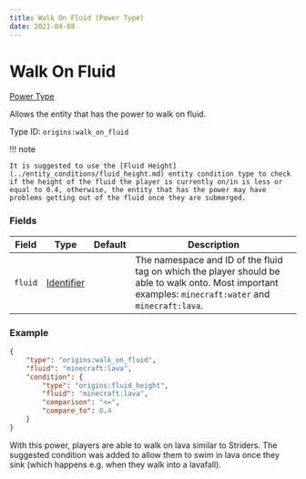 ```yaml
---
title: Walk On Fluid (Power Type)
date: 2021-04-08
---
```


# Walk On Fluid

[Power Type](../power_types.md)

Allows the entity that has the power to walk on fluid.

Type ID: `origins:walk_on_fluid`

!!! note

    It is suggested to use the [Fluid Height](../entity_conditions/fluid_height.md) entity condition type to check if the height of the fluid the player is currently on/in is less or equal to 0.4, otherwise, the entity that has the power may have problems getting out of the fluid once they are submerged.

### Fields

Field  | Type | Default | Description
-------|------|---------|-------------
`fluid` | [Identifier](../types/data_types/identifier.md) | | The namespace and ID of the fluid tag on which the player should be able to walk onto. Most important examples: `minecraft:water` and `minecraft:lava`.

### Example
```json
{
  	"type": "origins:walk_on_fluid",
  	"fluid": "minecraft:lava",
  	"condition": {
    	"type": "origins:fluid_height",
    	"fluid": "minecraft:lava",
    	"comparison": "<=",
    	"compare_to": 0.4
  	}
}
```
With this power, players are able to walk on lava similar to Striders. The suggested condition was added to allow them to swim in lava once they sink (which happens e.g. when they walk into a lavafall).
